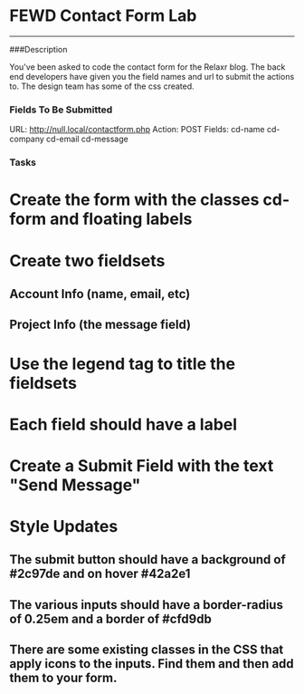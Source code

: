 # FEWD Contact Form Lab

---


###Description

You've been asked to code the contact form for the Relaxr blog.  The back end developers have given you the field names and url to submit the actions to.  The design team has some of the css created.


### Fields To Be Submitted

URL: http://null.local/contactform.php
Action: POST
Fields:
cd-name
cd-company
cd-email
cd-message


### Tasks

# Create the form with the classes cd-form and floating labels
# Create two fieldsets
## Account Info (name, email, etc)
## Project Info (the message field)
# Use the legend tag to title the fieldsets
# Each field should have a label
# Create a Submit Field with the text "Send Message"


# Style Updates
## The submit button should have a background of #2c97de and on hover #42a2e1
## The various inputs should have a border-radius of 0.25em and a border of #cfd9db
## There are some existing classes in the CSS that apply icons to the inputs.  Find them and then add them to your form.